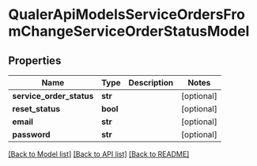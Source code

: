 # QualerApiModelsServiceOrdersFromChangeServiceOrderStatusModel

## Properties
Name | Type | Description | Notes
------------ | ------------- | ------------- | -------------
**service_order_status** | **str** |  | [optional] 
**reset_status** | **bool** |  | [optional] 
**email** | **str** |  | [optional] 
**password** | **str** |  | [optional] 

[[Back to Model list]](../README.md#documentation-for-models) [[Back to API list]](../README.md#documentation-for-api-endpoints) [[Back to README]](../README.md)

